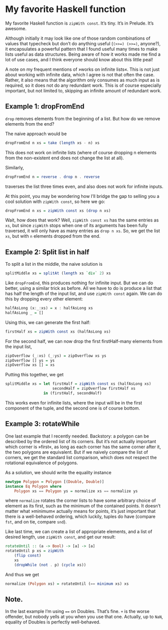 # My favorite Haskell function

My favorite Haskell function is `zipWith const`. It’s tiny. It’s in Prelude.
It’s awesome.

Although initially it may look like one of those random combinations of values
that typecheck but don’t do anything useful (`(>>=) (>>=)`, anyone?), it
encapsulates a powerful pattern that I found useful many times to make lists
useful as data structures. Being aware of how it works made me find a lot of use
cases, and I think everyone should know about this little peal!

A note on my frequent mentions of »works on infinite lists«. This is not just
about working with infinite data, which I agree is not that often the case.
Rather, it also means that the algorithm only consumes as much input as is
required, so it does not do any redundant work. This is of course especially
important, but not limited to, skipping an infinite amount of redundant work.

## Example 1: dropFromEnd

`drop` removes elements from the beginning of a list. But how do we remove
elements from the end?

The naive approach would be

```haskell
dropFromEnd n xs = take (length xs - n) xs
```

This does not work on infinite lists (where of course dropping n elements from
the non-existent end does not change the list at all).

Similarly,

```haskell
dropFromEnd n = reverse . drop n . reverse
```

traverses the list three times even, and also does not work for infinite inputs.

At this point, you may be wondering how I’ll bridge the gap to selling you a
cool solution with `zipWith const`, so here we go:

```haskell
dropFromEnd n xs = zipWith const xs (drop n xs)
```

Wait, how does that work? Well, `zipWith const xs` has the same entries as `xs`,
but since `zipWith` stops when one of its arguments has been fully traversed, it
will only have as many entries as `drop n xs`. So, we get the list `xs`, but
with `n` elements dropped from the end.

## Example 2: Split list in half

To split a list in the middle, the naive solution is

```haskell
splitMiddle xs = splitAt (length xs `div` 2) xs
```

Like `dropFromEnd`, this produces nothing for infinite input. But we can do
better, using a similar trick as before. All we have to do is produce a list
that has half the length of the input list, and use `zipWith const` again. We
can do this by dropping every other element:

```haskell
halfAsLong (x:_:xs) = x : halfAsLong xs
halfAsLong _ = []
```

Using this, we can generate the first half:

```haskell
firstHalf xs = zipWith const xs (halfAsLong xs)
```

For the second half, we can now drop the first firstHalf-many elements from the
input list,

```haskell
zipOverflow (_:xs) (_:ys) = zipOverflow xs ys
zipOverflow [] ys = ys
zipOverflow xs [] = xs
```

Putting this together, we get

```haskell
splitMiddle xs = let firstHalf = zipWith const xs (halfAsLong xs)
                     secondHalf = zipOverflow firstHalf xs
                 in (firstHalf, secondHalf)
```

This works even for infinite lists, where the input will be in the first
component of the tuple, and the second one is of course bottom.

## Example 3: rotateWhile

One last example that I recently needed. Backstory: a polygon can be described
by the ordered list of its corners. But it’s not actually important which corner
is »first«, as long as each corner has the same corner after it, the two
polygons are equivalent. But if we naively compare the list of corners, we get
the standard list comparison, which does not respect the rotational equivalence
of polygons.

As a solution, we should write the equality instance

```haskell
newtype Polygon = Polygon [(Double, Double)]
instance Eq Polygon where
    Polygon xs == Polygon ys = normalize xs == normalize ys
```

where `normalize` rotates the corner lists to have some arbitrary choice of
element as its first, such as the minimum of the contained points. It doesn’t
matter what »minimum« actually means for points, it’s just important that there
is a well-behaved ordering, which luckily, tuples do have (compare `fst`, and on
tie, compare `snd`).

Like last time, we can create a list of appropriate elements, and a list of
desired length, use `zipWith const`, and get our result:

```haskell
rotateUntil :: (a -> Bool) -> [a] -> [a]
rotateUntil p xs = zipWith
    (flip const)
    xs
    (dropWhile (not . p) (cycle xs))
```

And thus we get

```haskell
normalize (Polygon xs) = rotateUntil (== minimum xs) xs
```

## Note.

In the last example I’m using `==` on Doubles. That’s fine. `+` is the worse
offender, but nobody yells at you when you use that one. Actually, up to `NaN`,
equality of Doubles is perfectly well-behaved.
